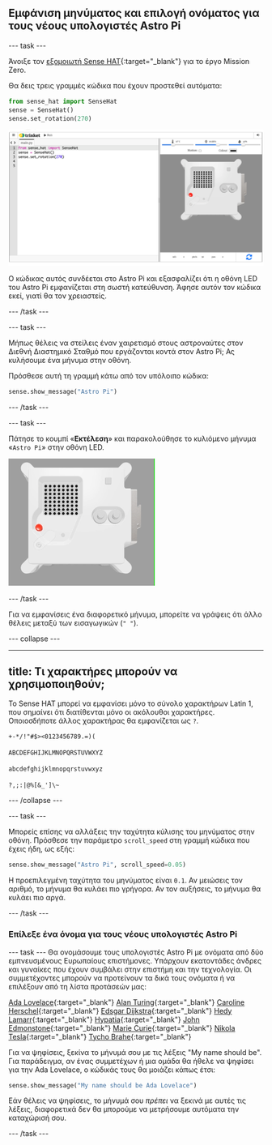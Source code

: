 ## Εμφάνιση μηνύματος και επιλογή ονόματος για τους νέους υπολογιστές Astro Pi

--- task ---

Άνοιξε τον [εξομοιωτή Sense HAT](https://trinket.io/mission-zero){:target="_blank"} για το έργο Mission Zero.

Θα δεις τρεις γραμμές κώδικα που έχουν προστεθεί αυτόματα:

```python
from sense_hat import SenseHat
sense = SenseHat()
sense.set_rotation(270)
```

![Ένα στιγμιότυπο οθόνης του εξομοιωτή Trinket Sense Hat με τρεις γραμμές κώδικα που εμφανίζονται στο αριστερό παράθυρο.](images/sense-hat-emulator2.png)

Ο κώδικας αυτός συνδέεται στο Astro Pi και εξασφαλίζει ότι η οθόνη LED του Astro Pi εμφανίζεται στη σωστή κατεύθυνση. Άφησε αυτόν τον κώδικα εκεί, γιατί θα τον χρειαστείς.

--- /task ---

--- task ---

Μήπως θέλεις να στείλεις έναν χαιρετισμό στους αστροναύτες στον Διεθνή Διαστημικό Σταθμό που εργάζονται κοντά στον Astro Pi; Ας κυλήσουμε ένα μήνυμα στην οθόνη.

Πρόσθεσε αυτή τη γραμμή κάτω από τον υπόλοιπο κώδικα:

```python
sense.show_message("Astro Pi")
```

--- /task ---

--- task ---

Πάτησε το κουμπί «**Εκτέλεση**» και παρακολούθησε το κυλιόμενο μήνυμα «`Astro Pi`» στην οθόνη LED.

![Ο εξομοιωτής Trinket Sense HAT εκτελεί ένα δείγμα προγράμματος το οποίο μετακινεί το κείμενο "Astro PI" στη οθόνη LED με λευκά γράμματα](images/M0_1.gif)

--- /task ---



Για να εμφανίσεις ένα διαφορετικό μήνυμα, μπορείτε να γράψεις ότι άλλο θέλεις μεταξύ των εισαγωγικών (`" "`).

--- collapse ---

---
title: Τι χαρακτήρες μπορούν να χρησιμοποιηθούν;
---

Το Sense HAT μπορεί να εμφανίσει μόνο το σύνολο χαρακτήρων Latin 1, που σημαίνει ότι διατίθενται μόνο οι ακόλουθοι χαρακτήρες. Οποιοσδήποτε άλλος χαρακτήρας θα εμφανίζεται ως `?`.

```
+-*/!"#$><0123456789.=)(

ABCDEFGHIJKLMNOPQRSTUVWXYZ

abcdefghijklmnopqrstuvwxyz

?,;:|@%[&_']\~
```

--- /collapse ---

--- task ---

Μπορείς επίσης να αλλάξεις την ταχύτητα κύλισης του μηνύματος στην οθόνη. Πρόσθεσε την παράμετρο `scroll_speed` στη γραμμή κώδικα που έχεις ήδη, ως εξής:

```python
sense.show_message("Astro Pi", scroll_speed=0.05)
```

Η προεπιλεγμένη ταχύτητα του μηνύματος είναι `0.1`. Αν μειώσεις τον αριθμό, το μήνυμα θα κυλάει πιο γρήγορα. Αν τον αυξήσεις, το μήνυμα θα κυλάει πιο αργά.

--- /task ---

### Επίλεξε ένα όνομα για τους νέους υπολογιστές Astro Pi

--- task --- Θα ονομάσουμε τους υπολογιστές Astro Pi με ονόματα από δύο εμπνευσμένους Ευρωπαίους επιστήμονες. Υπάρχουν εκατοντάδες άνδρες και γυναίκες που έχουν συμβάλει στην επιστήμη και την τεχνολογία. Οι συμμετέχοντες μπορούν να προτείνουν τα δικά τους ονόματα ή να επιλέξουν από τη λίστα προτάσεών μας:


[Ada Lovelace](https://en.wikipedia.org/wiki/Ada_Lovelace){:target="_blank"} 
[Alan Turing](https://en.wikipedia.org/wiki/Alan_Turing){:target="_blank"} 
[Caroline Herschel](https://en.wikipedia.org/wiki/Caroline_Herschel){:target="_blank"} 
[Edsgar Dijkstra](https://en.wikipedia.org/wiki/Edsger_W._Dijkstra){:target="_blank"} 
[Hedy Lamarr](https://en.wikipedia.org/wiki/Hedy_Lamarr){:target="_blank"} 
[Hypatia](https://en.wikipedia.org/wiki/Hypatia){:target="_blank"} 
[John Edmonstone](https://en.wikipedia.org/wiki/John_Edmonstone){:target="_blank"} 
[Marie Curie](https://en.wikipedia.org/wiki/Marie_Curie){:target="_blank"} 
[Nikola Tesla](https://en.wikipedia.org/wiki/Nikola_Tesla){:target="_blank"} 
[Tycho Brahe](https://en.wikipedia.org/wiki/Tycho_Brahe){:target="_blank"}

Για να ψηφίσεις, ξεκίνα το μήνυμά σου με τις λέξεις "My name should be". Για παράδειγμα, αν ένας συμμετέχων ή μια ομάδα θα ήθελε να ψηφίσει για την Ada Lovelace, ο κώδικάς τους θα μοιάζει κάπως έτσι:

```python
sense.show_message("My name should be Ada Lovelace")
```

Εάν θέλεις να ψηφίσεις, το μήνυμά σου *πρέπει* να ξεκινά με αυτές τις λέξεις, διαφορετικά δεν θα μπορούμε να μετρήσουμε αυτόματα την καταχώρισή σου.

--- /task ---



